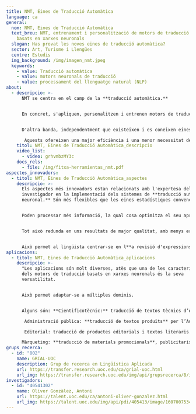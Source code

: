 ```yaml
---
title: NMT, Eines de Traducció Automàtica
language: ca
general:
  nom: NMT, Eines de Traducció Automàtica
  text_breu: NMT, entrenament i personalització de motors de traducció automàtica
    basats en xarxes neuronals
  slogan: Has provat les noves eines de traducció automàtica?
  sector: Art, Turisme i Llengües
  centre: Estudis
  img_background: /img/imagen_nmt.jpeg
  keywords:
    - value: Traducció automàtica
    - value: motors neuronals de traducció
    - value: processament del llenguatge natural (NLP)
about:
  - descripcio: >-
      NMT se centra en el camp de la **traducció automàtica.** 


      En concret, s'apliquen, personalitzen i entrenen motors de traducció automàtica en funció de les necessitats de **domini mostrades.** 


      D'altra banda, independentment que existeixen i es coneixen eines estadístiques, l'equip està especialitzat en l'ús dels **nous motors neuronals** que utilitzen aprenentatge automàtic (deep learning).

       Aquests ofereixen una major eficiència i una menor necessitat de tasques de postedició, atès que són capaços d'adaptar-se a la **semàntica de cada àmbit** (deep learning), que aprenen per si mateixos, i oferir resultats d’elevada fiabilitat i qualitat.
    titol: NMT, Eines de Traducció Automàtica_descripcio  
    video_list:
      - video: grhvmbzMY3c
    docs_rels:
      - file: /img/fitxa-herramientas_nmt.pdf
aspectes_innovadors:
  - titol: NMT, Eines de Traducció Automàtica_aspectes 
    descripcio: >-
      Els aspectes més innovadors estan relacionats amb l'expertesa del grup
      investigador en la implementació dels sistemes de **traducció automàtica
      neuronal.** Són més flexibles que les eines estadístiques convencionals. 


      Poden processar més informació, la qual cosa optimitza el seu aprenentatge autònom (deep learning), i s'adapten a **la semàntica de cada àmbit.** 


      Tot això redunda en uns resultats de major qualitat, amb menys errors lexicogramaticals, cosa que minimitza el treball de postedició, amb l'estalvi de temps per al traductor. 


      Això permet al lingüista centrar-se en l**a revisió d'expressions complexes** i oblidar-se de les tasques més tedioses.
aplicacions:
  - titol: NMT, Eines de Traducció Automàtica_aplicacions 
    descripcio: >-
      "Les aplicacions són molt diverses, atès que una de les característiques
      dels motors de traducció basats en xarxes neuronals és la seva
      versatilitat. 


      Això permet adaptar-se a múltiples dominis. 


      Alguns són: **Cientificotècnic:** traducció de textos tècnics d’origen industrial, vinculats a bases de dades tècniques (patents) o a camps de coneixement específics (mèdics, farmacèutics, jurídics, econòmics, de programari...).

       Administració pública: **traducció de textos produïts** per l’Administració (normatius o no).

       Editorial: traducció de productes editorials i textos literaris. 

      Màrqueting: **traducció de materials promocionals**, publicitaris o informatius d’empreses i institucions."
grups_recerca:
  - id: "802"
    name: GRIAL-UOC
    description: Grup de recerca en Lingüística Aplicada
    url: https://transfer.research.uoc.edu/ca/grial-uoc.html
    url_img: https://transfer.research.uoc.edu/img/api/grupsrecerca/8/image/1594198022684
investigadors:
  - id: "40541302"
    name: Oliver Gonzàlez, Antoni
    url: https://talent.uoc.edu/ca/antoni-oliver-gonzalez.html
    url_img: https://talent.uoc.edu/img/api/pdi/405413/image/1607007534178
---
```


